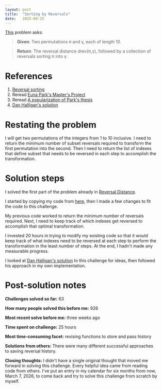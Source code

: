 ```yaml
---
layout: post
title:  "Sorting by Reversals"
date:   2025-09-25
---
```


[This](https://rosalind.info/problems/sort/) problem asks:

> **Given**: Two permutations π and γ, each of length 10.

> **Return**: The reversal distance drev(π,γ), followed by a collection of reversals sorting π into γ.

<!--break-->

# References
1. [Reversal sorting](https://rosalind.info/glossary/reversal-sorting/)
2. Reread [Euna Park's Master's Project](https://scholarworks.sjsu.edu/etd_projects/104/)
3. Reread [A popularization of Park's thesis](https://medium.com/@matthewwestmk/calculating-reversal-distance-using-parks-exact-greedy-algorithm-87c62d690eef)
4. [Dan Halligan's solution](https://github.com/danhalligan/rosalind.info/blob/main/rosalind/bioinformatics_stronghold/sort.py)

# Restating the problem
I will get two permutations of the integers from 1 to 10 inclusive. I need to return the minimum number of subset reversals required to transform the first permutation into the second. Then I need to return the list of indexes that define subset that needs to be reversed in each step to accomplish the transformation.

# Solution steps
I solved the first part of the problem already in [Reversal Distance](https://rosalind.info/problems/rear/).

I started by copying my code from [here](https://github.com/rmbryan71/rosalind/blob/main/solution-code/rear.py), then I made a few changes to fit the code to this challenge.

My previous code worked to return the minimum number of reversals required. Next, I need to keep track of which indexes get reversed to accomplish that optimal transformation.

I invested 20 hours in trying to modify my existing code so that it would keep track of what indexes need to be reversed at each step to perform the transformation in the least number of steps. At the end, I hadn't made any measurable progress.

I looked at [Dan Halligan's solution](https://github.com/danhalligan/rosalind.info/blob/main/rosalind/bioinformatics_stronghold/sort.py) to this challenge for ideas, then followed his approach in my own implementation.

# Post-solution notes
**Challenges solved so far:** 63

**How many people solved this before me:** 926

**Most recent solve before me:** three weeks ago

**Time spent on challenge:** 25 hours

**Most time-consuming facet:** revising functions to store and pass history

**Solutions from others:** There were many different successful approaches to saving reversal history.

**Closing thoughts:** I didn't have a single original thought that moved me forward in solving this challenge. Every helpful idea came from reading code from others. I've put an entry in my calendar for six months from now, March 7, 2026, to come back and try to solve this challenge from scratch by myself.
